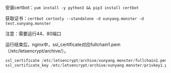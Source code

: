 安装certbot：`yum install -y python3 && pip3 install certbot`

获取证书：`certbot certonly --standalone -d xunyang.monster -d test.xunyang.monster`

注意：需要运行44、80端口

运行结束后，nginx中，ssl_certificate对应fullchain1.pem（/etc/letsencrypt/archive/）。

```php
ssl_certificate /etc/letsencrypt/archive/xunyang.monster/fullchain1.pem
ssl_certificate_key /etc/letsencrypt/archive/xunyang.monster/privkey1.pem
```